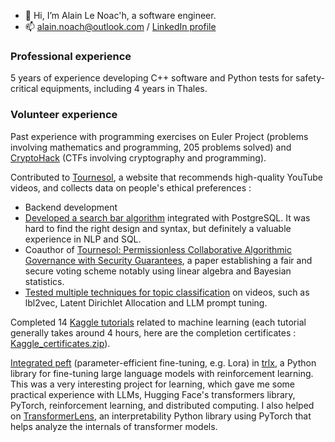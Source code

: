 - 👋 Hi, I’m Alain Le Noac'h, a software engineer.
- 📫 alain.noach@outlook.com / [LinkedIn profile](https://www.linkedin.com/in/alain-le-noach-96534b131/)

### Professional experience
5 years of experience developing C++ software and Python tests for safety-critical equipments, including 4 years in Thales.

### Volunteer experience
Past experience with programming exercises on Euler Project (problems involving mathematics and programming, 205 problems solved) and [CryptoHack](https://cryptohack.org/user/Zergling/) (CTFs involving cryptography and programming).

Contributed to [Tournesol](https://tournesol.app), a website that recommends high-quality YouTube videos, and collects data on people's ethical preferences :
- Backend development
- [Developed a search bar algorithm](https://github.com/tournesol-app/tournesol/pull/1039) integrated with PostgreSQL. It was hard to find the right design and syntax, but definitely a valuable experience in NLP and SQL.
- Coauthor of [Tournesol: Permissionless Collaborative Algorithmic Governance with Security Guarantees](https://arxiv.org/abs/2211.01179), a paper establishing a fair and secure voting scheme notably using linear algebra and Bayesian statistics.
- [Tested multiple techniques for topic classification](https://github.com/tournesol-app/tournesol/issues/1468) on videos, such as lbl2vec, Latent Dirichlet Allocation and LLM prompt tuning.

Completed 14 [Kaggle tutorials](https://www.kaggle.com/learn) related to machine learning (each tutorial generally takes around 4 hours, here are the completion certificates : [Kaggle_certificates.zip](https://github.com/glerzing/glerzing/files/11657136/Kaggle_certificates.zip)).

[Integrated peft](https://github.com/CarperAI/trlx/pull/486) (parameter-efficient fine-tuning, e.g. Lora) in [trlx](https://github.com/CarperAI/trlx), a Python library for fine-tuning large language models with reinforcement learning. This was a very interesting project for learning, which gave me some practical experience with LLMs, Hugging Face's transformers library, PyTorch, reinforcement learning, and distributed computing. I also helped on [TransformerLens](https://github.com/neelnanda-io/TransformerLens), an interpretability Python library using PyTorch that helps analyze the internals of transformer models.

<!---
glerzing/glerzing is a ✨ special ✨ repository because its `README.md` (this file) appears on your GitHub profile.
You can click the Preview link to take a look at your changes.
--->
